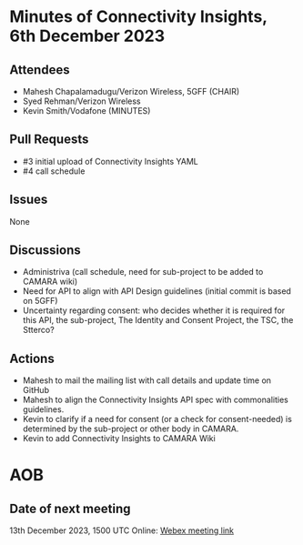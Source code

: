 # Minutes of Connectivity Insights, 6th December 2023

## Attendees
- Mahesh Chapalamadugu/Verizon Wireless, 5GFF (CHAIR)
- Syed Rehman/Verizon Wireless
- Kevin Smith/Vodafone (MINUTES)

## Pull Requests
- #3 initial upload of Connectivity Insights YAML
- #4 call schedule

## Issues
None 

## Discussions
- Administriva (call schedule, need for sub-project to be added to CAMARA wiki)
- Need for API to align with API Design guidelines (initial commit is based on 5GFF)
- Uncertainty regarding consent: who decides whether it is required for this API, the sub-project, The Identity and Consent Project, the TSC, the Stterco?


## Actions
- Mahesh to mail the mailing list with call details and update time on GitHub
- Mahesh to align the Connectivity Insights API spec with commonalities guidelines.
- Kevin to clarify if a need for consent (or a check for consent-needed) is determined by the sub-project or other body in CAMARA.
- Kevin to add Connectivity Insights to CAMARA Wiki

# AOB

## Date of next meeting
13th December 2023, 1500 UTC 
Online:  [Webex meeting link](https://verizon.webex.com/wbxmjs/joinservice/sites/verizon/meeting/download/503bfe52d7524f9bb07d63ebd44cfa30?siteurl=verizon&MTID=mf82f1ec27063f7c14ac189dd72f68c17)

